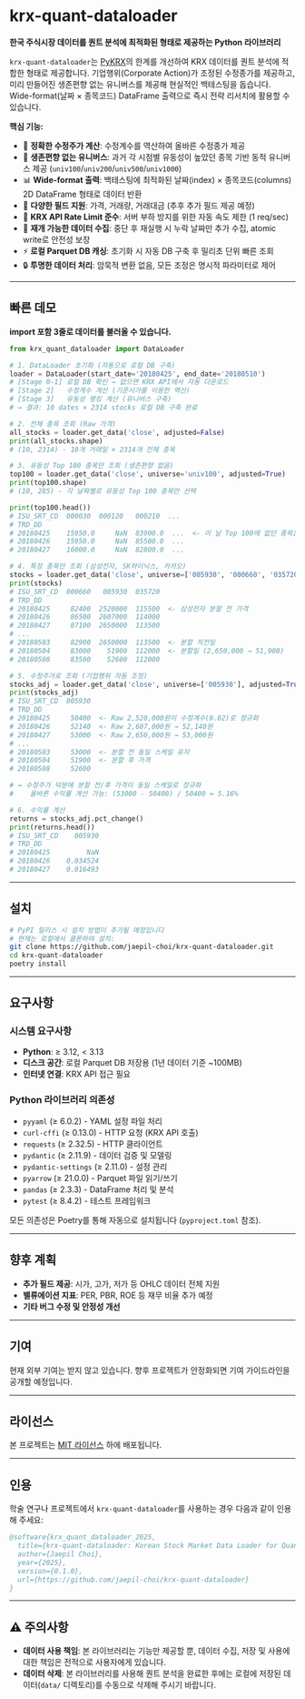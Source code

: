 # krx-quant-dataloader

**한국 주식시장 데이터를 퀀트 분석에 최적화된 형태로 제공하는 Python 라이브러리**

`krx-quant-dataloader`는 [PyKRX](https://github.com/sharebook-kr/pykrx)의 한계를 개선하여 KRX 데이터를 퀀트 분석에 적합한 형태로 제공합니다. 기업행위(Corporate Action)가 조정된 수정종가를 제공하고, 미리 만들어진 생존편향 없는 유니버스를 제공해 현실적인 백테스팅을 돕습니다. Wide-format(날짜 × 종목코드) DataFrame 출력으로 즉시 전략 리서치에 활용할 수 있습니다.

**핵심 기능:**

- 🔄 **정확한 수정주가 계산**: 수정계수를 역산하여 올바른 수정종가 제공
- 🎲 **생존편향 없는 유니버스**: 과거 각 시점별 유동성이 높았던 종목 기반 동적 유니버스 제공 (`univ100`/`univ200`/`univ500`/`univ1000`)
- 📊 **Wide-format 출력**: 백테스팅에 최적화된 날짜(index) × 종목코드(columns) 2D DataFrame 형태로 데이터 반환
- 📁 **다양한 필드 지원**: 가격, 거래량, 거래대금 (추후 추가 필드 제공 예정)
- 🚦 **KRX API Rate Limit 준수**: 서버 부하 방지를 위한 자동 속도 제한 (1 req/sec)
- 🔄 **재개 가능한 데이터 수집**: 중단 후 재실행 시 누락 날짜만 추가 수집, atomic write로 안전성 보장
- ⚡ **로컬 Parquet DB 캐싱**: 초기화 시 자동 DB 구축 후 밀리초 단위 빠른 조회
- 🔒 **투명한 데이터 처리**: 암묵적 변환 없음, 모든 조정은 명시적 파라미터로 제어

---

## 빠른 데모

**import 포함 3줄로 데이터를 불러올 수 있습니다.**

```python
from krx_quant_dataloader import DataLoader

# 1. DataLoader 초기화 (자동으로 로컬 DB 구축)
loader = DataLoader(start_date='20180425', end_date='20180510')
# [Stage 0-1] 로컬 DB 확인 → 없으면 KRX API에서 자동 다운로드
# [Stage 2]   수정계수 계산 (기준시가를 이용한 역산)
# [Stage 3]   유동성 랭킹 계산 (유니버스 구축)
# → 결과: 10 dates × 2314 stocks 로컬 DB 구축 완료

# 2. 전체 종목 조회 (Raw 가격)
all_stocks = loader.get_data('close', adjusted=False)
print(all_stocks.shape)
# (10, 2314) - 10개 거래일 × 2314개 전체 종목

# 3. 유동성 Top 100 종목만 조회 (생존편향 없음)
top100 = loader.get_data('close', universe='univ100', adjusted=True)
print(top100.shape)
# (10, 285) - 각 날짜별로 유동성 Top 100 종목만 선택

print(top100.head())
# ISU_SRT_CD  000030  000120   000210  ...
# TRD_DD
# 20180425    15950.0     NaN  83900.0  ...  <- 이 날 Top 100에 없던 종목은 NaN
# 20180426    15950.0     NaN  85500.0  ...
# 20180427    16000.0     NaN  82800.0  ...

# 4. 특정 종목만 조회 (삼성전자, SK하이닉스, 카카오)
stocks = loader.get_data('close', universe=['005930', '000660', '035720'], adjusted=False)
print(stocks)
# ISU_SRT_CD  000660   005930  035720
# TRD_DD
# 20180425     82400  2520000  115500  <- 삼성전자 분할 전 가격
# 20180426     86500  2607000  114000
# 20180427     87100  2650000  113500
# ...
# 20180503     82900  2650000  113500  <- 분할 직전일
# 20180504     83000    51900  112000  <- 분할일 (2,650,000 → 51,900)
# 20180508     83500    52600  112000

# 5. 수정주가로 조회 (기업행위 자동 조정)
stocks_adj = loader.get_data('close', universe=['005930'], adjusted=True)
print(stocks_adj)
# ISU_SRT_CD  005930
# TRD_DD
# 20180425     50400  <- Raw 2,520,000원이 수정계수(0.02)로 정규화
# 20180426     52140  <- Raw 2,607,000원 → 52,140원
# 20180427     53000  <- Raw 2,650,000원 → 53,000원
# ...
# 20180503     53000  <- 분할 전 동일 스케일 유지
# 20180504     51900  <- 분할 후 가격
# 20180508     52600

# → 수정주가 덕분에 분할 전/후 가격이 동일 스케일로 정규화
#    올바른 수익률 계산 가능: (53000 - 50400) / 50400 = 5.16%

# 6. 수익률 계산
returns = stocks_adj.pct_change()
print(returns.head())
# ISU_SRT_CD    005930
# TRD_DD
# 20180425         NaN
# 20180426    0.034524  
# 20180427    0.016493  
```

---

## 설치

```bash
# PyPI 릴리스 시 설치 방법이 추가될 예정입니다
# 현재는 로컬에서 클론하여 설치:
git clone https://github.com/jaepil-choi/krx-quant-dataloader.git
cd krx-quant-dataloader
poetry install
```

---

## 요구사항

### 시스템 요구사항
- **Python**: ≥ 3.12, < 3.13
- **디스크 공간**: 로컬 Parquet DB 저장용 (1년 데이터 기준 ~100MB)
- **인터넷 연결**: KRX API 접근 필요

### Python 라이브러리 의존성
- `pyyaml` (≥ 6.0.2) - YAML 설정 파일 처리
- `curl-cffi` (≥ 0.13.0) - HTTP 요청 (KRX API 호출)
- `requests` (≥ 2.32.5) - HTTP 클라이언트
- `pydantic` (≥ 2.11.9) - 데이터 검증 및 모델링
- `pydantic-settings` (≥ 2.11.0) - 설정 관리
- `pyarrow` (≥ 21.0.0) - Parquet 파일 읽기/쓰기
- `pandas` (≥ 2.3.3) - DataFrame 처리 및 분석
- `pytest` (≥ 8.4.2) - 테스트 프레임워크

모든 의존성은 Poetry를 통해 자동으로 설치됩니다 (`pyproject.toml` 참조).

---

## 향후 계획

- **추가 필드 제공**: 시가, 고가, 저가 등 OHLC 데이터 전체 지원
- **밸류에이션 지표**: PER, PBR, ROE 등 재무 비율 추가 예정
- **기타 버그 수정 및 안정성 개선**

---

## 기여

현재 외부 기여는 받지 않고 있습니다. 향후 프로젝트가 안정화되면 기여 가이드라인을 공개할 예정입니다.

---

## 라이선스

본 프로젝트는 [MIT 라이선스](LICENSE) 하에 배포됩니다.

---

## 인용

학술 연구나 프로젝트에서 `krx-quant-dataloader`를 사용하는 경우 다음과 같이 인용해 주세요:

```bibtex
@software{krx_quant_dataloader_2025,
  title={krx-quant-dataloader: Korean Stock Market Data Loader for Quantitative Analysis},
  author={Jaepil Choi},
  year={2025},
  version={0.1.0},
  url={https://github.com/jaepil-choi/krx-quant-dataloader}
}
```

---

## ⚠️ 주의사항

- **데이터 사용 책임**: 본 라이브러리는 기능만 제공할 뿐, 데이터 수집, 저장 및 사용에 대한 책임은 전적으로 사용자에게 있습니다.
- **데이터 삭제**: 본 라이브러리를 사용해 퀀트 분석을 완료한 후에는 로컬에 저장된 데이터(`data/` 디렉토리)를 수동으로 삭제해 주시기 바랍니다.